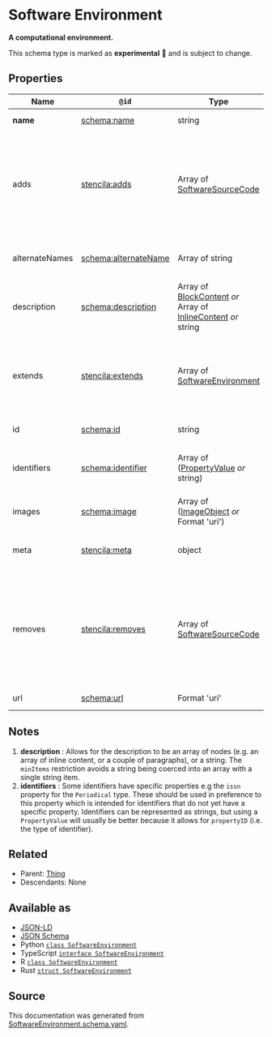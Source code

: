 # Software Environment

**A computational environment.**

This schema type is marked as **experimental** 🧪 and is subject to change.

## Properties

| Name           | `@id`                                                       | Type                                                                                                 | Description                                                                                             | Inherited from                                |
| -------------- | ----------------------------------------------------------- | ---------------------------------------------------------------------------------------------------- | ------------------------------------------------------------------------------------------------------- | --------------------------------------------- |
| **name**       | [schema:name](https://schema.org/name)                      | string                                                                                               | The name of the item.                                                                                   | [Thing](Thing.md)                             |
| adds           | [stencila:adds](https://schema.stenci.la/adds.jsonld)       | Array of [SoftwareSourceCode](SoftwareSourceCode.md)                                                 | The packages that this environment adds to the base environments listed under `extends` (if any).,      | [SoftwareEnvironment](SoftwareEnvironment.md) |
| alternateNames | [schema:alternateName](https://schema.org/alternateName)    | Array of string                                                                                      | Alternate names (aliases) for the item.                                                                 | [Thing](Thing.md)                             |
| description    | [schema:description](https://schema.org/description)        | Array of [BlockContent](BlockContent.md) _or_ Array of [InlineContent](InlineContent.md) _or_ string | A description of the item. See note [1](#notes).                                                        | [Thing](Thing.md)                             |
| extends        | [stencila:extends](https://schema.stenci.la/extends.jsonld) | Array of [SoftwareEnvironment](SoftwareEnvironment.md)                                               | Other environments that this environment extends by adding or removing packages.,                       | [SoftwareEnvironment](SoftwareEnvironment.md) |
| id             | [schema:id](https://schema.org/id)                          | string                                                                                               | The identifier for this item.                                                                           | [Entity](Entity.md)                           |
| identifiers    | [schema:identifier](https://schema.org/identifier)          | Array of ([PropertyValue](PropertyValue.md) _or_ string)                                             | Any kind of identifier for any kind of Thing. See note [2](#notes).                                     | [Thing](Thing.md)                             |
| images         | [schema:image](https://schema.org/image)                    | Array of ([ImageObject](ImageObject.md) _or_ Format 'uri')                                           | Images of the item.                                                                                     | [Thing](Thing.md)                             |
| meta           | [stencila:meta](https://schema.stenci.la/meta.jsonld)       | object                                                                                               | Metadata associated with this item.                                                                     | [Entity](Entity.md)                           |
| removes        | [stencila:removes](https://schema.stenci.la/removes.jsonld) | Array of [SoftwareSourceCode](SoftwareSourceCode.md)                                                 | The packages that this environment removes from the base environments listed under `extends` (if any)., | [SoftwareEnvironment](SoftwareEnvironment.md) |
| url            | [schema:url](https://schema.org/url)                        | Format 'uri'                                                                                         | The URL of the item.                                                                                    | [Thing](Thing.md)                             |

## Notes

1. **description** : Allows for the description to be an array of nodes (e.g. an array of inline content, or a couple of paragraphs), or a string. The `minItems` restriction avoids a string being coerced into an array with a single string item.
2. **identifiers** : Some identifiers have specific properties e.g the `issn` property for the `Periodical` type. These should be used in preference to this property which is intended for identifiers that do not yet have a specific property. Identifiers can be represented as strings, but using a `PropertyValue` will usually be better because it allows for `propertyID` (i.e. the type of identifier).

## Related

- Parent: [Thing](Thing.md)
- Descendants: None

## Available as

- [JSON-LD](https://schema.stenci.la/SoftwareEnvironment.jsonld)
- [JSON Schema](https://schema.stenci.la/v1/SoftwareEnvironment.schema.json)
- Python [`class SoftwareEnvironment`](https://stencila.github.io/schema/python/docs/types.html#schema.types.SoftwareEnvironment)
- TypeScript [`interface SoftwareEnvironment`](https://stencila.github.io/schema/ts/docs/interfaces/softwareenvironment.html)
- R [`class SoftwareEnvironment`](https://cran.r-project.org/web/packages/stencilaschema/stencilaschema.pdf)
- Rust [`struct SoftwareEnvironment`](https://docs.rs/stencila-schema/latest/stencila_schema/struct.SoftwareEnvironment.html)

## Source

This documentation was generated from [SoftwareEnvironment.schema.yaml](https://github.com/stencila/stencila/blob/master/schema/SoftwareEnvironment.schema.yaml).

